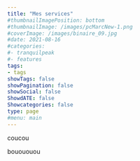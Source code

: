 ```yaml
---
title: "Mes services"
#thumbnailImagePosition: bottom
#thumbnailImage: /images/pcMarcNew-1.png
#coverImage: /images/binaire_09.jpg
#date: 2021-08-16
#categories:
#- tranquilpeak
#- features
tags:
- tags
showTags: false
showPagination: false
showSocial: false
ShowdATE: false
Showcategories: false
type: page
#menu: main
---
```

coucou
<!--more-->
bouououou